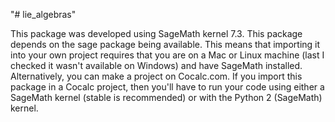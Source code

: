 "# lie_algebras"

This package was developed using SageMath kernel 7.3. This package depends on the sage package being available. This means that importing it into your own project requires that you are on a Mac or Linux machine (last I checked it wasn't available on Windows) and have SageMath installed. Alternatively, you can make a project on Cocalc.com. If you import this package in a Cocalc project, then you'll have to run your code using either a SageMath kernel (stable is recommended) or with the Python 2 (SageMath) kernel.
